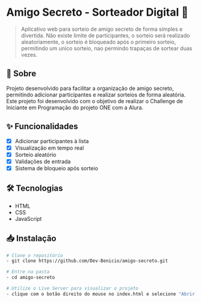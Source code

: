 # Amigo Secreto - Sorteador Digital 🎁

> Aplicativo web para sorteio de amigo secreto de forma simples e divertida. Não existe limite de participantes, o sorteio será realizado aleatoriamente, o sorteio é bloqueado após o primeiro sorteio, permitindo um unico sorteio, nao permindo trapaças de sortear duas vezes.

## 📝 Sobre

Projeto desenvolvido para facilitar a organização de amigo secreto, permitindo adicionar participantes e realizar sorteios de forma aleatória. Este projeto foi desenvolvido com o objetivo de realizar o Challenge de Iniciante em Programação do projeto ONE com a Alura.

## ✨ Funcionalidades

- [x] Adicionar participantes à lista
- [x] Visualização em tempo real 
- [x] Sorteio aleatório
- [x] Validações de entrada
- [x] Sistema de bloqueio após sorteio

## 🛠 Tecnologias

- HTML
- CSS
- JavaScript

## 📥 Instalação

```bash
# Clone o repositório
- git clone https://github.com/Dev-Benicio/amigo-secreto.git

# Entre na pasta
- cd amigo-secreto

# Utilize o Live Server para visualizar o projeto
- clique com o botão direito do mouse no index.html e selecione "Abrir com Live Server"
```
